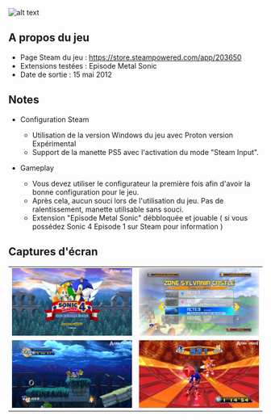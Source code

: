 ![alt text](https://raw.githubusercontent.com/AkinaUsagiAi/Steam-Proton-Tools-and-Datas/main/Sonic_4_Episode_2/banniere.jpg)

## A propos du jeu

- Page Steam du jeu : https://store.steampowered.com/app/203650
- Extensions testées : Episode Metal Sonic
- Date de sortie : 15 mai 2012

## Notes

- Configuration Steam
  - Utilisation de la version Windows du jeu avec Proton version Expérimental
  - Support de la manette PS5 avec l'activation du mode "Steam Input".

- Gameplay
  - Vous devez utiliser le configurateur la première fois afin d'avoir la bonne configuration pour le jeu.
  - Après cela, aucun souci lors de l'utilisation du jeu. Pas de ralentissement, manette utilisable sans souci.
  - Extension "Episode Metal Sonic" débbloquée et jouable ( si vous possédez Sonic 4 Episode 1 sur Steam pour information )

## Captures d'écran

<table>
  <tr>
    <td><img src="https://raw.githubusercontent.com/AkinaUsagiAi/Steam-Proton-Outils-Astuces/main/Sonic_4_Episode_2/capture-1.jpg" /></td>
    <td><img src="https://raw.githubusercontent.com/AkinaUsagiAi/Steam-Proton-Outils-Astuces/main/Sonic_4_Episode_2/capture-2.jpg" /></td>
  </tr>
  <tr>
    <td><img src="https://raw.githubusercontent.com/AkinaUsagiAi/Steam-Proton-Outils-Astuces/main/Sonic_4_Episode_2/capture-3.jpg" /></td>
    <td><img src="https://raw.githubusercontent.com/AkinaUsagiAi/Steam-Proton-Outils-Astuces/main/Sonic_4_Episode_2/capture-4.jpg" /></td>
  </tr>
</table>
